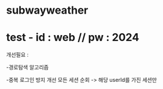 # subwayweather
# test - id : web // pw : 2024

개선필요 :

-경로탐색 알고리즘

-중복 로그인 방지 개선 모든 세션 순회 -> 해당 userId를 가진 세션만
